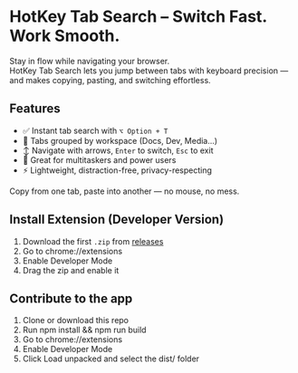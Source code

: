 # HotKey Tab Search – Switch Fast. Work Smooth.

Stay in flow while navigating your browser.  
HotKey Tab Search lets you jump between tabs with keyboard precision — and makes copying, pasting, and switching effortless.

## Features

* ✅ Instant tab search with `⌥ Option + T`  
* 📂 Tabs grouped by workspace (Docs, Dev, Media...)  
* ↕ Navigate with arrows, `Enter` to switch, `Esc` to exit  
* 🧠 Great for multitaskers and power users  
* ⚡ Lightweight, distraction-free, privacy-respecting

Copy from one tab, paste into another — no mouse, no mess.

##  Install Extension (Developer Version)
1. Download the first `.zip` from [releases]()
2. Go to chrome://extensions
3. Enable Developer Mode
4. Drag the zip and enable it

## Contribute to the app
1. Clone or download this repo
2. Run npm install && npm run build
3. Go to chrome://extensions
4. Enable Developer Mode
5. Click Load unpacked and select the dist/ folder
